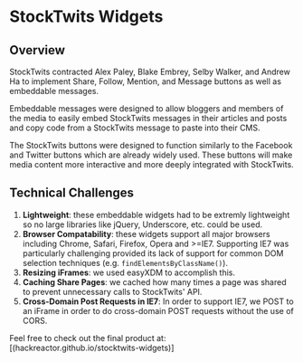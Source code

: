 # StockTwits Widgets

## Overview

StockTwits contracted Alex Paley, Blake Embrey, Selby Walker, and
Andrew Ha to implement Share, Follow, Mention, and Message buttons as well
as embeddable messages.

Embeddable messages were designed to allow bloggers and members of the
media to easily embed StockTwits messages in their articles and posts and
copy code from a StockTwits message to paste into their CMS.

The StockTwits buttons were designed to function similarly to the Facebook and
Twitter buttons which are already widely used. These buttons will make media
content more interactive and more deeply integrated with StockTwits.

## Technical Challenges
1. **Lightweight**: these embeddable widgets had to be extremly lightweight so
   no large libraries like jQuery, Underscore, etc. could be used.
2. **Browser Compatability**: these widgets support all major browsers including
   Chrome, Safari, Firefox, Opera and >=IE7. Supporting IE7 was particularly
   challenging provided its lack of support for common DOM selection techniques
   (e.g. `findElementsByClassName()`).
3. **Resizing iFrames**: we used easyXDM to accomplish this.
4. **Caching Share Pages**: we cached how many times a page was shared to prevent
   unnecessary calls to StockTwits' API.
5. **Cross-Domain Post Requests in IE7**: In order to support IE7, we POST to an
   iFrame in order to do cross-domain POST requests without the use of CORS.

Feel free to check out the final product at: [(hackreactor.github.io/stocktwits-widgets)]
